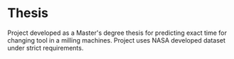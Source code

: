 # Thesis
Project developed as a Master's degree thesis for predicting exact time for changing tool in a milling machines.
Project uses NASA developed dataset under strict requirements.
